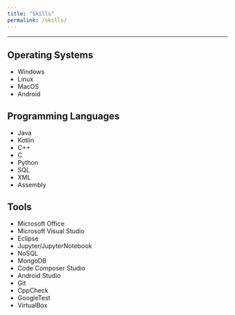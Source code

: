 ```yaml
---
title: "Skills"
permalink: /skills/
---
```


---

## Operating Systems

- Windows
- Linux
- MacOS
- Android

## Programming Languages

- Java
- Kotlin
- C++
- C
- Python
- SQL
- XML
- Assembly

## Tools

- Microsoft Office
- Microsoft Visual Studio
- Eclipse
- Jupyter/JupyterNotebook
- NoSQL
- MongoDB
- Code Composer Studio
- Android Studio
- Git
- CppCheck
- GoogleTest
- VirtualBox
